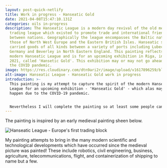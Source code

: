 ```yaml
---
layout: post-quick-netlify
title: Work in progress - Hanseatic Gold
date: 2021-04-08T15:47:10.131Z
categories: oils in-progress
description: The Hanseatic League is a modern day revival of the old medieval
  trading league which existed to promote trade and international friendship
  between nations. Geographically the league encompasses the Baltic nations and
  those of North West Europe and the Eastern British Isles. Hanseatic ships
  carried goods of all kinds between a variety of ports including Lubeck in
  Germany and Beverley in North Eastern England. This painting reflects the
  modern Hanseatic League and is for an upcoming exhibition in Riga, in summer
  2021, called 'Hansetic Gold'. This exhibition may or may not go ahead due to
  the COVID pandemic.
image: https://res.cloudinary.com/dtn9ari2r/image/upload/v1617896259/blog/DSC_0016_2.jpg
alt-image: Hanseatic League - Hanseatic Gold work in progress
introduction: >-
  This painting is my attempt to capture the spirit of the modern Hanseatic
  League for an upcoming exhibition - 'Hanseatic Gold' - which alas may not now
  happen due to the COVID-19 pandemic.


  Nevertheless I will complete the painting so at least some people can enjoy it.
---
```

The painting is inspired by an early medieval painting sheen below.

![Hanseatic League - Europe's first trading block](https://res.cloudinary.com/dtn9ari2r/image/upload/v1601128680/blog/Stadtrecht_P.Schiffrecht.MHG.ajb.jpg "Hanseatic League - Europe's first trading block")

My painting attempts to bring in the many modern scientific and technological developments which have occurred since the medieval picture was painted! These include robotics, civil engineering, business, agriculture, telecommunications, flight, and containerization of shipping to name but a few.